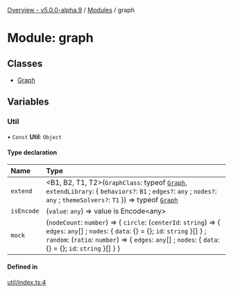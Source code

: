 [Overview - v5.0.0-alpha.9](../README.en.md) / [Modules](../modules.en.md) / graph

# Module: graph

## Classes

- [Graph](../classes/graph-Graph.en.md)

## Variables

### Util

• `Const` **Util**: `Object`

#### Type declaration

| Name | Type |
| :------ | :------ |
| `extend` | <B1, B2, T1, T2\>(`GraphClass`: typeof [`Graph`](../classes/graph-Graph.en.md), `extendLibrary`: { `behaviors?`: `B1` ; `edges?`: `any` ; `nodes?`: `any` ; `themeSolvers?`: `T1`  }) => typeof [`Graph`](../classes/graph-Graph.en.md) |
| `isEncode` | (`value`: `any`) => value is Encode<any\> |
| `mock` | (`nodeCount`: `number`) => { `circle`: (`centerId`: `string`) => { `edges`: `any`[] ; `nodes`: { `data`: {} = {}; `id`: `string`  }[]  } ; `random`: (`ratio`: `number`) => { `edges`: `any`[] ; `nodes`: { `data`: {} = {}; `id`: `string`  }[]  }  } |

#### Defined in

[util/index.ts:4](https://github.com/antvis/G6/blob/c9548251ff/packages/g6/src/util/index.ts#L4)

